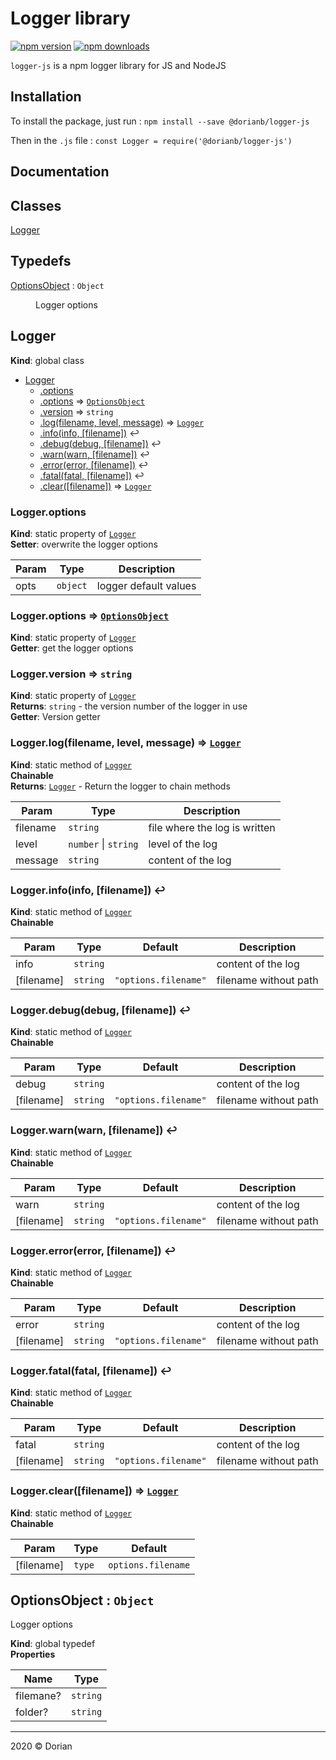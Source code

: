 # Logger library

[![npm version](https://badge.fury.io/js/%40dorianb%2Flogger-js.svg)](https://badge.fury.io/js/%40dorianb%2Flogger-js)
[![npm downloads](https://badgen.net/npm/dt/@dorianb/logger-js)](https://www.npmjs.com/package/@dorianb/logger-js)

`logger-js` is a npm logger library for JS and NodeJS

## Installation
To install the package, just run :
`npm install --save @dorianb/logger-js`

Then in the `.js` file :
`const Logger = require('@dorianb/logger-js')`

## Documentation

## Classes

<dl>
<dt><a href="#Logger">Logger</a></dt>
<dd></dd>
</dl>

## Typedefs

<dl>
<dt><a href="#OptionsObject">OptionsObject</a> : <code>Object</code></dt>
<dd><p>Logger options</p>
</dd>
</dl>

<a name="Logger"></a>

## Logger
**Kind**: global class  

* [Logger](#Logger)
    * [.options](#Logger.options)
    * [.options](#Logger.options) ⇒ [<code>OptionsObject</code>](#OptionsObject)
    * [.version](#Logger.version) ⇒ <code>string</code>
    * [.log(filename, level, message)](#Logger.log) ⇒ [<code>Logger</code>](#Logger)
    * [.info(info, [filename])](#Logger.info) ↩︎
    * [.debug(debug, [filename])](#Logger.debug) ↩︎
    * [.warn(warn, [filename])](#Logger.warn) ↩︎
    * [.error(error, [filename])](#Logger.error) ↩︎
    * [.fatal(fatal, [filename])](#Logger.fatal) ↩︎
    * [.clear([filename])](#Logger.clear) ⇒ [<code>Logger</code>](#Logger)

<a name="Logger.options"></a>

### Logger.options
**Kind**: static property of [<code>Logger</code>](#Logger)  
**Setter**: overwrite the logger options  

| Param | Type | Description |
| --- | --- | --- |
| opts | <code>object</code> | logger default values |

<a name="Logger.options"></a>

### Logger.options ⇒ [<code>OptionsObject</code>](#OptionsObject)
**Kind**: static property of [<code>Logger</code>](#Logger)  
**Getter**: get the logger options  
<a name="Logger.version"></a>

### Logger.version ⇒ <code>string</code>
**Kind**: static property of [<code>Logger</code>](#Logger)  
**Returns**: <code>string</code> - the version number of the logger in use  
**Getter**: Version getter  
<a name="Logger.log"></a>

### Logger.log(filename, level, message) ⇒ [<code>Logger</code>](#Logger)
**Kind**: static method of [<code>Logger</code>](#Logger)  
**Chainable**  
**Returns**: [<code>Logger</code>](#Logger) - Return the logger to chain methods  

| Param | Type | Description |
| --- | --- | --- |
| filename | <code>string</code> | file where the log is written |
| level | <code>number</code> \| <code>string</code> | level of the log |
| message | <code>string</code> | content of the log |

<a name="Logger.info"></a>

### Logger.info(info, [filename]) ↩︎
**Kind**: static method of [<code>Logger</code>](#Logger)  
**Chainable**  

| Param | Type | Default | Description |
| --- | --- | --- | --- |
| info | <code>string</code> |  | content of the log |
| [filename] | <code>string</code> | <code>&quot;options.filename&quot;</code> | filename without path |

<a name="Logger.debug"></a>

### Logger.debug(debug, [filename]) ↩︎
**Kind**: static method of [<code>Logger</code>](#Logger)  
**Chainable**  

| Param | Type | Default | Description |
| --- | --- | --- | --- |
| debug | <code>string</code> |  | content of the log |
| [filename] | <code>string</code> | <code>&quot;options.filename&quot;</code> | filename without path |

<a name="Logger.warn"></a>

### Logger.warn(warn, [filename]) ↩︎
**Kind**: static method of [<code>Logger</code>](#Logger)  
**Chainable**  

| Param | Type | Default | Description |
| --- | --- | --- | --- |
| warn | <code>string</code> |  | content of the log |
| [filename] | <code>string</code> | <code>&quot;options.filename&quot;</code> | filename without path |

<a name="Logger.error"></a>

### Logger.error(error, [filename]) ↩︎
**Kind**: static method of [<code>Logger</code>](#Logger)  
**Chainable**  

| Param | Type | Default | Description |
| --- | --- | --- | --- |
| error | <code>string</code> |  | content of the log |
| [filename] | <code>string</code> | <code>&quot;options.filename&quot;</code> | filename without path |

<a name="Logger.fatal"></a>

### Logger.fatal(fatal, [filename]) ↩︎
**Kind**: static method of [<code>Logger</code>](#Logger)  
**Chainable**  

| Param | Type | Default | Description |
| --- | --- | --- | --- |
| fatal | <code>string</code> |  | content of the log |
| [filename] | <code>string</code> | <code>&quot;options.filename&quot;</code> | filename without path |

<a name="Logger.clear"></a>

### Logger.clear([filename]) ⇒ [<code>Logger</code>](#Logger)
**Kind**: static method of [<code>Logger</code>](#Logger)  
**Chainable**  

| Param | Type | Default |
| --- | --- | --- |
| [filename] | <code>type</code> | <code>options.filename</code> | 

<a name="OptionsObject"></a>

## OptionsObject : <code>Object</code>
Logger options

**Kind**: global typedef  
**Properties**

| Name | Type |
| --- | --- |
| filemane? | <code>string</code> | 
| folder? | <code>string</code> | 


* * *

2020 &copy; Dorian
